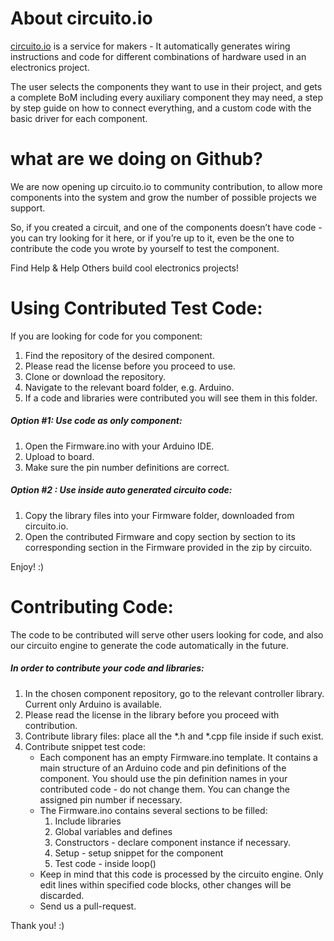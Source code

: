 # About circuito.io
[circuito.io](https://www.circuito.io) is a service for makers - It automatically generates wiring instructions and code for different combinations of hardware used in an electronics project.

The user selects the components they want to use in their project, and gets a complete BoM including every auxiliary component they may need, a step by step guide on how to connect everything, and a custom code with the basic driver for each component.

# what are we doing on Github?
We are now opening up circuito.io to community contribution, to allow more components into the system and grow the number of possible projects we support.

So, if you created a circuit, and one of the components doesn’t have code - you can try looking for it here, or if you’re up to it, even be the one to contribute the code you wrote by yourself to test the component.

Find Help & Help Others build cool electronics projects!

# Using Contributed Test Code:
If you are looking for code for you component:
1. Find the repository of the desired component.
2. Please read the license before you proceed to use.
3. Clone or download the repository.
4. Navigate to the relevant board folder, e.g. Arduino.
5. If a code and libraries were contributed you will see them in this folder. 
##### Option #1: Use code as only component:
1. Open the Firmware.ino with your Arduino IDE.
2. Upload to board.
3. Make sure the pin number definitions are correct.
##### Option #2 : Use inside auto generated circuito code:
1. Copy the library files into your Firmware folder, downloaded from circuito.io.
2. Open the contributed Firmware and copy section by section to its corresponding section in the Firmware provided in the zip by circuito.

Enjoy! :)

# Contributing Code:
The code to be contributed will serve other users looking for code, and also our circuito engine to generate the code automatically in the future.

##### In order to contribute your code and libraries:
1. In the chosen component repository, go to the relevant controller library. Current only Arduino is available.
2. Please read the license in the library before you proceed with contribution.
3. Contribute library files: place all the *.h and *.cpp file inside if such exist.
4. Contribute snippet test code: 
    - Each component has an empty Firmware.ino template. It contains a main structure of an Arduino code and pin definitions of the component. You should use the pin definition names in your contributed code - do not change them. You can change the assigned pin number if necessary.  
    - The Firmware.ino contains several sections to be filled:
        1. Include libraries
        2. Global variables and defines
        3. Constructors - declare component instance if necessary.
        4. Setup - setup snippet for the component
        5. Test code - inside loop()
    - Keep in mind that this code is processed by the circuito engine. Only edit lines within specified code blocks, other changes will be discarded.
    - Send us a pull-request.

Thank you! :)



